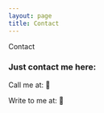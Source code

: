 ```yaml
---
layout: page
title: Contact
---
```


Contact

### Just contact me here:

Call me at: 📱

Write to me at: 📧

